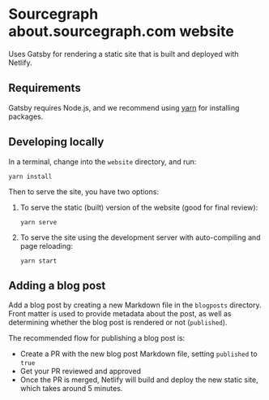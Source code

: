 # Sourcegraph about.sourcegraph.com website

Uses Gatsby for rendering a static site that is built and deployed with Netlify.

## Requirements

Gatsby requires Node.js, and we recommend using [yarn](https://yarnpkg.com/en/) for installing packages.

## Developing locally

In a terminal, change into the `website` directory, and run:

```shell
yarn install
```

Then to serve the site, you have two options:

1. To serve the static (built) version of the website (good for final review):

    ```shell
    yarn serve
    ```

2. To serve the site using the development server with auto-compiling and page reloading:

    ```shell
    yarn start
    ```

## Adding a blog post

Add a blog post by creating a new Markdown file in the `blogposts` directory. Front matter is used to provide metadata about the post, as well as determining whether the blog post is rendered or not (`published`).

The recommended flow for publishing a blog post is:

 - Create a PR with the new blog post Markdown file, setting `published` to `true`
 - Get your PR reviewed and approved
 - Once the PR is merged, Netlify will build and deploy the new static site, which takes around 5 minutes.
